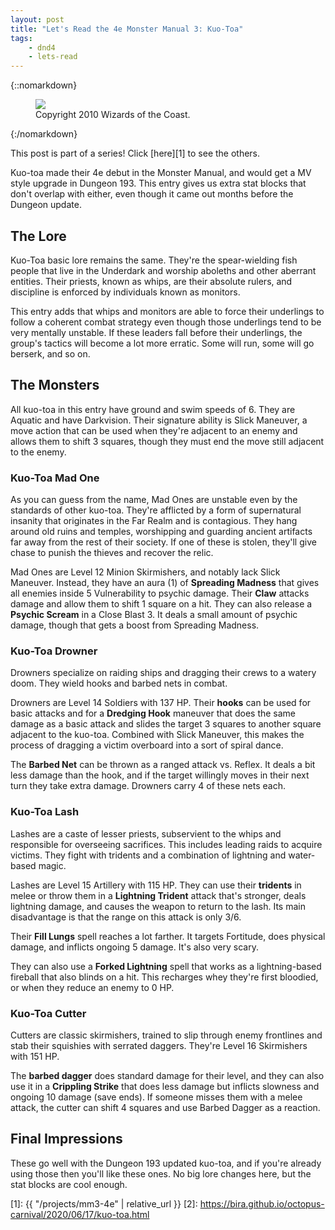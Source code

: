```yaml
---
layout: post
title: "Let's Read the 4e Monster Manual 3: Kuo-Toa"
tags:
    - dnd4
    - lets-read
---
```


{::nomarkdown}
<figure class="center">
  <img src="{{ "/assets/wir-mm3-4e-kuo-toa.png" | absolute_url }}"/>
  <figcaption>
    Copyright 2010 Wizards of the Coast.
  </figcaption>
</figure>
{:/nomarkdown}

This post is part of a series! Click [here][1] to see the others.

Kuo-toa made their 4e debut in the Monster Manual, and would get a MV style
upgrade in Dungeon 193. This entry gives us extra stat blocks that don't overlap
with either, even though it came out months before the Dungeon update.

## The Lore

Kuo-Toa basic lore remains the same. They're the spear-wielding fish people that
live in the Underdark and worship aboleths and other aberrant entities. Their
priests, known as whips, are their absolute rulers, and discipline is enforced
by individuals known as monitors.

This entry adds that whips and monitors are able to force their underlings to
follow a coherent combat strategy even though those underlings tend to be very
mentally unstable. If these leaders fall before their underlings, the group's
tactics will become a lot more erratic. Some will run, some will go berserk, and
so on.

## The Monsters

All kuo-toa in this entry have ground and swim speeds of 6. They are Aquatic and
have Darkvision. Their signature ability is Slick Maneuver, a move action that
can be used when they're adjacent to an enemy and allows them to shift 3
squares, though they must end the move still adjacent to the enemy.

### Kuo-Toa Mad One

As you can guess from the name, Mad Ones are unstable even by the standards of
other kuo-toa. They're afflicted by a form of supernatural insanity that
originates in the Far Realm and is contagious. They hang around old ruins and
temples, worshipping and guarding ancient artifacts far away from the rest of
their society. If one of these is stolen, they'll give chase to punish the
thieves and recover the relic.

Mad Ones are Level 12 Minion Skirmishers, and notably lack Slick
Maneuver. Instead, they have an aura (1) of **Spreading Madness** that gives all
enemies inside 5 Vulnerability to psychic damage. Their **Claw** attacks damage
and allow them to shift 1 square on a hit. They can also release a **Psychic
Scream** in a Close Blast 3. It deals a small amount of psychic damage, though
that gets a boost from Spreading Madness.

### Kuo-Toa Drowner

Drowners specialize on raiding ships and dragging their crews to a watery
doom. They wield hooks and barbed nets in combat.

Drowners are Level 14 Soldiers with 137 HP. Their **hooks** can be used for
basic attacks and for a **Dredging Hook** maneuver that does the same damage as
a basic attack and slides the target 3 squares to another square adjacent to the
kuo-toa. Combined with Slick Maneuver, this makes the process of dragging a
victim overboard into a sort of spiral dance.

The **Barbed Net** can be thrown as a ranged attack vs. Reflex. It deals a bit
less damage than the hook, and if the target willingly moves in their next turn
they take extra damage. Drowners carry 4 of these nets each.

### Kuo-Toa Lash

Lashes are a caste of lesser priests, subservient to the whips and responsible
for overseeing sacrifices. This includes leading raids to acquire victims. They
fight with tridents and a combination of lightning and water-based magic.

Lashes are Level 15 Artillery with 115 HP. They can use their **tridents** in
melee or throw them in a **Lightning Trident** attack that's stronger, deals
lightning damage, and causes the weapon to return to the lash. Its main
disadvantage is that the range on this attack is only 3/6.

Their **Fill Lungs** spell reaches a lot farther. It targets Fortitude, does
physical damage, and inflicts ongoing 5 damage. It's also very scary.

They can also use a **Forked Lightning** spell that works as a lightning-based
fireball that also blinds on a hit. This recharges whey they're first bloodied,
or when they reduce an enemy to 0 HP.

### Kuo-Toa Cutter

Cutters are classic skirmishers, trained to slip through enemy frontlines and
stab their squishies with serrated daggers. They're Level 16 Skirmishers with
151 HP.

The **barbed dagger** does standard damage for their level, and they can also
use it in a **Crippling Strike** that does less damage but inflicts slowness and
ongoing 10 damage (save ends). If someone misses them with a melee attack, the
cutter can shift 4 squares and use Barbed Dagger as a reaction.

## Final Impressions

These go well with the Dungeon 193 updated kuo-toa, and if you're already using
those then you'll like these ones. No big lore changes here, but the stat blocks
are cool enough.

[1]: {{ "/projects/mm3-4e" | relative_url }}
[2]: https://bira.github.io/octopus-carnival/2020/06/17/kuo-toa.html
